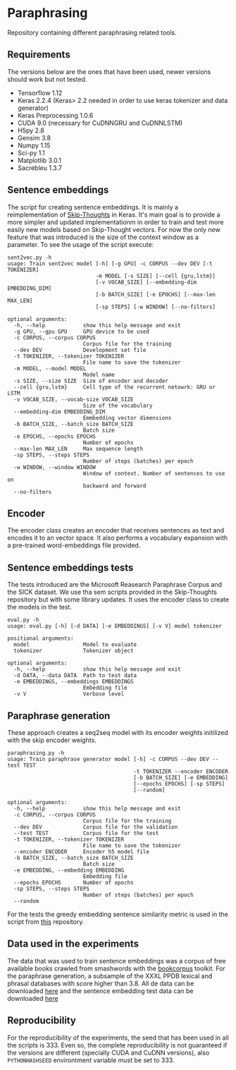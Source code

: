 # Paraphrasing

Repository containing different paraphrasing related tools.

## Requirements
The versions below are the ones that have been used, newer versions should work but not tested.

- Tensorflow 1.12
- Keras 2.2.4 (Keras> 2.2 needed in order to use keras tokenizer and data generator)
- Keras Preprocessing 1.0.6
- CUDA 9.0 (necessary for CuDNNGRU and CuDNNLSTM)
- H5py 2.8
- Gensim 3.8
- Numpy 1.15
- Sci-py 1.1
- Matplotlib 3.0.1
- Sacrebleu 1.3.7

## Sentence embeddings
The script for creating sentence embeddings. It is mainly a reimplementation of [Skip-Thoughts](https://github.com/ryankiros/skip-thoughts) in Keras. It's main goal is to provide a more simpler and updated implementationm in order to train and test more easily new models based on Skip-Thought vectors. For now the only new feature that was introduced is the size of the context window as a parameter. To see the usage of the script execute:
```
sent2vec.py -h
usage: Train sent2vec model [-h] [-g GPU] -c CORPUS --dev DEV [-t TOKENIZER]
                            -m MODEL [-s SIZE] [--cell {gru,lstm}]
                            [-v VOCAB_SIZE] [--embedding-dim EMBEDDING_DIM]
                            [-b BATCH_SIZE] [-e EPOCHS] [--max-len MAX_LEN]
                            [-sp STEPS] [-w WINDOW] [--no-filters]

optional arguments:
  -h, --help            show this help message and exit
  -g GPU, --gpu GPU     GPU device to be used
  -c CORPUS, --corpus CORPUS
                        Corpus file for the training
  --dev DEV             Development set file
  -t TOKENIZER, --tokenizer TOKENIZER
                        File name to save the tokenizer
  -m MODEL, --model MODEL
                        Model name
  -s SIZE, --size SIZE  Size of encoder and decoder
  --cell {gru,lstm}     Cell type of the recurrent netowrk: GRU or LSTM
  -v VOCAB_SIZE, --vocab-size VOCAB_SIZE
                        Size of the vocabulary
  --embedding-dim EMBEDDING_DIM
                        Emmbedding vector dimensions
  -b BATCH_SIZE, --batch_size BATCH_SIZE
                        Batch size
  -e EPOCHS, --epochs EPOCHS
                        Number of epochs
  --max-len MAX_LEN     Max sequence length
  -sp STEPS, --steps STEPS
                        Number of steps (batches) per epoch
  -w WINDOW, --window WINDOW
                        Window of context. Number of sentences to use on
                        backward and forward
  --no-filters
```

## Encoder
The encoder class creates an encoder that receives sentences as text and encodes it to an vector space. It also performs a vocabulary expansion with a pre-trained word-embeddings file provided.

## Sentence embeddings tests
The tests introduced are the Microsoft Reasearch Paraphrase Corpus and the SICK dataset. We use tha sem scripts provided in the Skip-Thoughts repository but with some library updates. It uses the encoder class to create the models in the test.
```
eval.py -h
usage: eval.py [-h] [-d DATA] [-e EMBEDDINGS] [-v V] model tokenizer

positional arguments:
  model                 Model to evaluate
  tokenizer             Tokenizer object

optional arguments:
  -h, --help            show this help message and exit
  -d DATA, --data DATA  Path to test data
  -e EMBEDDINGS, --embeddings EMBEDDINGS
                        Embedding file
  -v V                  Verbose level
```

## Paraphrase generation
These approach creates a seq2seq model with its encoder weights initilized with the skip encoder weights.
```
paraphrasing.py -h
usage: Train paraphrase generator model [-h] -c CORPUS --dev DEV --test TEST
                                        -t TOKENIZER --encoder ENCODER
                                        [-b BATCH_SIZE] [-e EMBEDDING]
                                        [--epochs EPOCHS] [-sp STEPS]
                                        [--random]

optional arguments:
  -h, --help            show this help message and exit
  -c CORPUS, --corpus CORPUS
                        Corpus file for the training
  --dev DEV             Corpus file for the validation
  --test TEST           Corpus file for the test
  -t TOKENIZER, --tokenizer TOKENIZER
                        File name to save the tokenizer
  --encoder ENCODER     Encoder h5 model file
  -b BATCH_SIZE, --batch_size BATCH_SIZE
                        Batch size
  -e EMBEDDING, --embedding EMBEDDING
                        Embedding file
  --epochs EPOCHS       Number of epochs
  -sp STEPS, --steps STEPS
                        Number of steps (batches) per epoch
  --random
```
For the tests the greedy embedding sentence similarity metric is used in the script from [this](https://github.com/julianser/hed-dlg-truncated) repository.

## Data used in the experiments
The data that was used to train sentence embeddings was a corpus of free available books crawled from smashwords with the [bookcorpus](https://github.com/soskek/bookcorpus) toolkit. For the paraphrase generation, a subsample of the XXXL PPDB lexical and phrasal databases with score higher than 3.8. All de data can be downloaded [here](https://mega.nz/#!lJFAQYgB!GxPiVXJZACtgwt_bZyR2otqadjIon27HXs_Hhk-f4pA) and the sentence embedding test data can be downloaded [here](https://mega.nz/#!dQNE0QYb!LcL2dBSTNaXj26b06XgtB-CgHAVff0r0qdKBgSYf45A)

## Reproducibility
For the reproducibility of the experiments, the seed that has been used in all the scripts is 333. Even so, the complete reproducibility is not guaranteed if the versions are different (specially CUDA and CuDNN versions), also `PYTHONHASHSEED` environtment variable must be set to 333.
